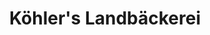 ---
title: "Köhler's Landbäckerei"
url: /ettlingen/koehlers-landbaeckerei-hertzstrasse/
shop: Bäckerei
---